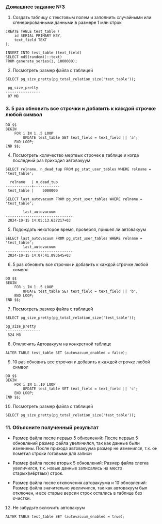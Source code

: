 ### Домашнее задание №3

1. Создать таблицу с текстовым полем и заполнить случайными или сгенерированными данными в размере 1 млн строк
```
CREATE TABLE test_table (
    id SERIAL PRIMARY KEY,
    text_field TEXT
);

INSERT INTO test_table (text_field)
SELECT md5(random()::text)
FROM generate_series(1, 1000000);
```

2. Посмотреть размер файла с таблицей
```
SELECT pg_size_pretty(pg_total_relation_size('test_table'));

 pg_size_pretty 
----------------
 87 MB
```

### 3. 5 раз обновить все строчки и добавить к каждой строчке любой символ
```
DO $$
BEGIN
    FOR i IN 1..5 LOOP
        UPDATE test_table SET text_field = text_field || 'a';
    END LOOP;
END $$;
```

4. Посмотреть количество мертвых строчек в таблице и когда последний раз приходил автовакуум
```
SELECT relname, n_dead_tup FROM pg_stat_user_tables WHERE relname = 'test_table';

  relname   | n_dead_tup 
------------+------------
 test_table |    5000000

SELECT last_autovacuum FROM pg_stat_user_tables WHERE relname = 'test_table';

        last_autovacuum        
-------------------------------
 2024-10-15 14:05:13.637217+03
```

5. Подождать некоторое время, проверяя, пришел ли автовакуум
```
SELECT last_autovacuum FROM pg_stat_user_tables WHERE relname = 'test_table';
        last_autovacuum        
-------------------------------
 2024-10-15 14:07:41.093645+03

```

6. 5 раз обновить все строчки и добавить к каждой строчке любой символ
```
DO $$
BEGIN
    FOR i IN 1..5 LOOP
        UPDATE test_table SET text_field = text_field || 'b';
    END LOOP;
END $$;
```

7. Посмотреть размер файла с таблицей
```
SELECT pg_size_pretty(pg_total_relation_size('test_table'));

pg_size_pretty 
----------------
 524 MB
```

8. Отключить Автовакуум на конкретной таблице
```
ALTER TABLE test_table SET (autovacuum_enabled = false);
```

9. 10 раз обновить все строчки и добавить к каждой строчке любой символ
```
DO $$
BEGIN
    FOR i IN 1..10 LOOP
        UPDATE test_table SET text_field = text_field || 'c';
    END LOOP;
END $$;
```

10. Посмотреть размер файла с таблицей
```
SELECT pg_size_pretty(pg_total_relation_size('test_table'));
```

### 11. Объясните полученный результат

- Размер файла после первых 5 обновлений: После первых 5 обновлений размер файла увеличился, так как данные были изменены. После прихода автовакуума размер не изменился, т.к. он пометил строки готовыми для записи

- Размер файла после вторых 5 обновлений: Размер файла слегка увеличился, т.к. новые данные записались на место старых(мёртвых) строк.

- Размер файла после отключения автовакуума и 10 обновлений: Размер файла значительно увеличился, так как автовакуум был отключен, и все старые версии строк остались в таблице без очистки.

12. Не забудьте включить автовакуум
```
ALTER TABLE test_table SET (autovacuum_enabled = true);
```
